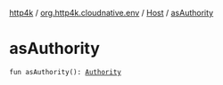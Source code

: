 [http4k](../../index.md) / [org.http4k.cloudnative.env](../index.md) / [Host](index.md) / [asAuthority](./as-authority.md)

# asAuthority

`fun asAuthority(): `[`Authority`](../-authority/index.md)